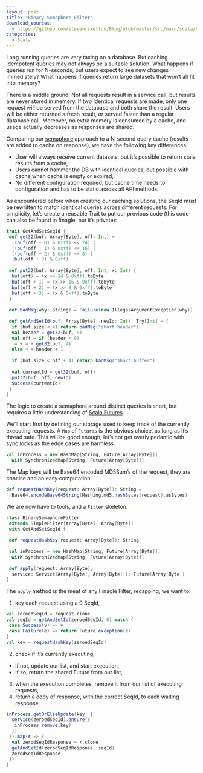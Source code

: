 ```yaml
---
layout: post
title: "Binary Semaphore Filter"
download_sources:
  - https://github.com/stevenrskelton/Blog/blob/master/src/main/scala/Binary-Semaphore-Filter.scala
categories:
  - Scala
---
```


Long running queries are very taxing on a database. But caching idempotent queries may not always be a suitable solution.
What happens if queries run for N-seconds, but users expect to see new changes immediately?
What happens if queries return large datasets that won’t all fit into memory?

There is a middle ground. Not all requests result in a service call, but results are never stored in memory. If two identical requests are made, only one request will be served from the database and both share the result. Users will be either returned a fresh result, or served faster than a regular database call. Moreover, no extra memory is consumed by a cache, and usage actually decreases as responses are shared.

Comparing our [semaphore](http://en.wikipedia.org/wiki/Semaphore_%28programming%29) approach to a N-second query cache (results are added to cache on response), we have the following key differences:

- User will always receive current datasets, but it’s possible to return stale results from a cache,
- Users cannot hammer the DB with identical queries, but possible with cache when cache is empty or expired,
- No different configuration required, but cache time needs to configuration and has to be static across all API methods.

As encountered before when creating our caching solutions, the SeqId must be rewritten to match identical queries across different requests.
For simplicity, let’s create a reusable Trait to put our previous code (this code can also be found in finagle, but it’s private):

```scala
trait GetAndSetSeqId {
 def get32(buf: Array[Byte], off: Int) =
  ((buf(off + 0) & 0xff) << 24) |
  ((buf(off + 1) & 0xff) << 16) |
  ((buf(off + 2) & 0xff) << 8) |
  (buf(off + 3) & 0xff)
 
 def put32(buf: Array[Byte], off: Int, x: Int) {
  buf(off) = (x >> 24 & 0xff).toByte
  buf(off + 1) = (x >> 16 & 0xff).toByte
  buf(off + 2) = (x >> 8 & 0xff).toByte
  buf(off + 3) = (x & 0xff).toByte
 }
 
 def badMsg(why: String) = Failure(new IllegalArgumentException(why))
 
 def getAndSetId(buf: Array[Byte], newId: Int): Try[Int] = {
  if (buf.size < 4) return badMsg("short header")
  val header = get32(buf, 0)
  val off = if (header < 0)
   4 + 4 + get32(buf, 4)
  else 4 + header + 1
 
  if (buf.size < off + 4) return badMsg("short buffer")
 
  val currentId = get32(buf, off)
  put32(buf, off, newId)
  Success(currentId)
 }
}
```

The logic to create a semaphore around distinct queries is short, but requires a little understanding of [Scala Futures](https://github.com/twitter/util/blob/master/util-core/src/main/scala/com/twitter/util/Future.scala).

We’ll start first by defining our storage used to keep track of the currently executing requests. A `Map` of `Future`s is the obvious choice, as long as it’s thread safe. This will be good enough, let’s not get overly pedantic with sync locks as the edge cases are harmless.

```scala
val inProcess = new HashMap[String, Future[Array[Byte]]] 
  with SynchronizedMap[String, Future[Array[Byte]]]
```

The Map keys will be Base64 encoded MD5Sum’s of the request, they are concise and an easy computation.

```scala
def requestHashKey(request: Array[Byte]): String =
  Base64.encodeBase64String(Hashing.md5.hashBytes(request).asBytes)
```

We are now have to tools, and a `Filter` skeleton:

```scala
class BinarySemaphoreFilter 
 extends SimpleFilter[Array[Byte], Array[Byte]] 
 with GetAndSetSeqId {
 
 def requestHashKey(request: Array[Byte]): String
 
 val inProcess = new HashMap[String, Future[Array[Byte]]] 
  with SynchronizedMap[String, Future[Array[Byte]]]
 
 def apply(request: Array[Byte], 
  service: Service[Array[Byte], Array[Byte]]): Future[Array[Byte]]
}
```

The `apply` method is the meat of any Finagle Filter, recapping, we want to:

1. key each request using a 0 SeqId,

```scala
val zeroedSeqId = request.clone
val seqId = getAndSetId(zeroedSeqId, 0) match {
 case Success(v) => v
 case Failure(e) => return Future.exception(e)
}
val key = requestHashKey(zeroedSeqId)
```

2. check if it’s currently executing,
- if not, update our list, and start execution,
- if so, return the shared Future from our list,
3. when the execution completes, remove it from our list of executing requests,
4. return a copy of response, with the correct SeqId, to each waiting response.

```scala
inProcess.getOrElseUpdate(key, {
  service(zeroedSeqId).ensure({
   inProcess.remove(key)
  })
 }).map(r => {
  val zerodSeqIdResponse = r.clone
  getAndSetId(zerodSeqIdResponse, seqId)
  zerodSeqIdResponse
 })
}
```

